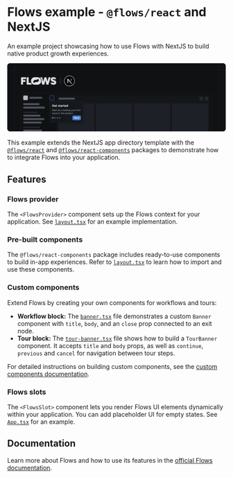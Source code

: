 # Flows example - `@flows/react` and NextJS

An example project showcasing how to use Flows with NextJS to build native product growth experiences.

![Cover](./cover.png)

This example extends the NextJS app directory template with the [`@flows/react`](https://www.npmjs.com/package/@flows/react) and [`@flows/react-components`](https://www.npmjs.com/package/@flows/react-components) packages to demonstrate how to integrate Flows into your application.

## Features

### Flows provider

The `<FlowsProvider>` component sets up the Flows context for your application. See [`layout.tsx`](./app/layout.tsx) for an example implementation.

### Pre-built components

The `@flows/react-components` package includes ready-to-use components to build in-app experiences. Refer to [`layout.tsx`](./app/layout.tsx) to learn how to import and use these components.

### Custom components

Extend Flows by creating your own components for workflows and tours:

- **Workflow block:** The [`banner.tsx`](./components/banner.tsx) file demonstrates a custom `Banner` component with `title`, `body`, and an `close` prop connected to an exit node.
- **Tour block:** The [`tour-banner.tsx`](./components/tour-banner.tsx) file shows how to build a `TourBanner` component. It accepts `title` and `body` props, as well as `continue`, `previous` and `cancel` for navigation between tour steps.

For detailed instructions on building custom components, see the [custom components documentation](https://flows.sh/docs/blocks/create-custom-components).

### Flows slots

The `<FlowsSlot>` component lets you render Flows UI elements dynamically within your application. You can add placeholder UI for empty states. See [`App.tsx`](./app/page.tsx) for an example.

## Documentation

Learn more about Flows and how to use its features in the [official Flows documentation](https://docs.flows.sh/).
